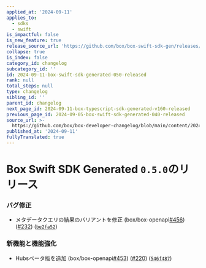 ```yaml
---
applied_at: '2024-09-11'
applies_to:
  - sdks
  - swift
is_impactful: false
is_new_feature: true
release_source_url: 'https://github.com/box/box-swift-sdk-gen/releases/tag/0.5.0'
collapse: true
is_index: false
category_id: changelog
subcategory_id: ''
id: 2024-09-11-box-swift-sdk-generated-050-released
rank: null
total_steps: null
type: changelog
sibling_id: ''
parent_id: changelog
next_page_id: 2024-09-11-box-typescript-sdk-generated-v160-released
previous_page_id: 2024-09-05-box-swift-sdk-generated-040-released
source_url: >-
  https://github.com/box/box-developer-changelog/blob/main/content/2024/09-11-box-swift-sdk-generated-050-released.md
published_at: '2024-09-11'
fullyTranslated: true
---
```

# Box Swift SDK Generated `0.5.0`のリリース

### バグ修正

* メタデータクエリの結果のバリアントを修正 (box/box-openapi[#456][1]) ([#232][2]) ([`be2fa52`][3])

### 新機能と機能強化

* Hubsベータ版を追加 (box/box-openapi[#453][4]) ([#220][5]) ([`546f487`][6])

[1]: https://github.com/box/box-codegen/issues/456

[2]: https://github.com/box/box-codegen/issues/232

[3]: https://github.com/box/box-codegen/commit/be2fa52bb0d086f6c9b20fd5c3bdcad4b98f3f37

[4]: https://github.com/box/box-codegen/issues/453

[5]: https://github.com/box/box-codegen/issues/220

[6]: https://github.com/box/box-codegen/commit/546f487bde9dae2407ff65620eb6e6a81e45b149
